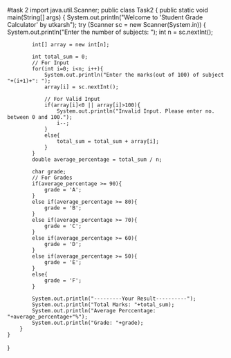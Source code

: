 #task 2
import java.util.Scanner;
public class Task2 {
    public static void main(String[] args) {
        System.out.println("Welcome to 'Student Grade Calculator' by utkarsh");
        try (Scanner sc = new Scanner(System.in)) {
            System.out.println("Enter the number of subjects: ");
            int n = sc.nextInt();

            int[] array = new int[n];

            int total_sum = 0;
            // For Input
            for(int i=0; i<n; i++){
                System.out.println("Enter the marks(out of 100) of subject "+(i+1)+": ");
                array[i] = sc.nextInt();

                // For Valid Input
                if(array[i]<0 || array[i]>100){
                    System.out.println("Invalid Input. Please enter no. between 0 and 100.");
                    i--;
                }
                else{
                    total_sum = total_sum + array[i];
                }
            }
            double average_percentage = total_sum / n;

            char grade;
            // For Grades 
            if(average_percentage >= 90){
                grade = 'A';
            }
            else if(average_percentage >= 80){
                grade = 'B';
            }
            else if(average_percentage >= 70){
                grade = 'C';
            }
            else if(average_percentage >= 60){
                grade = 'D';
            }
            else if(average_percentage >= 50){
                grade = 'E';
            }
            else{
                grade = 'F';
            }
            
            System.out.println("---------Your Result----------");
            System.out.println("Total Marks: "+total_sum);
            System.out.println("Average Perccentage: "+average_percentage+"%");
            System.out.println("Grade: "+grade);
        }
    }
}
